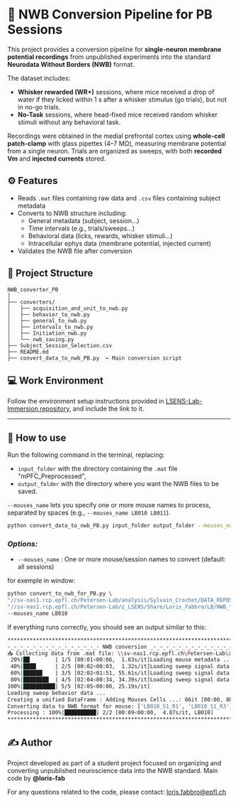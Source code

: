 
# 🧪 NWB Conversion Pipeline for PB Sessions

This project provides a conversion pipeline for **single-neuron membrane potential recordings** from unpublished experiments into the standard **Neurodata Without Borders (NWB)** format.

The dataset includes:

* **Whisker rewarded (WR+)** sessions, where mice received a drop of water if they licked within 1 s after a whisker stimulus (go trials), but not in no-go trials.
* **No-Task** sessions, where head-fixed mice received random whisker stimuli without any behavioral task.

Recordings were obtained in the medial prefrontal cortex using **whole-cell patch-clamp** with glass pipettes (4–7 MΩ), measuring membrane potential from a single neuron. Trials are organized as sweeps, with both **recorded Vm** and **injected currents** stored.


## ⚙️ Features
* Reads `.mat` files containing raw data and `.csv` files containing subject metadata
* Converts to NWB structure including:
  * General metadata (subject, session…)
  * Time intervals (e.g., trials/sweeps…)
  * Behavioral data (licks, rewards, whisker stimuli…)
  * Intracellular ephys data (membrane potential, injected current)
* Validates the NWB file after conversion


## 📁 Project Structure

```
NWB_converter_PB
│
├── converters/
│   ├── acquisition_and_unit_to_nwb.py
│   ├── behavior_to_nwb.py
│   ├── general_to_nwb.py
│   ├── intervals_to_nwb.py
│   ├── Initiation_nwb.py
│   └── nwb_saving.py
├── Subject_Session_Selection.csv
├── README.md
├── convert_data_to_nwb_PB.py  ← Main conversion script
```


## 💻 Work Environment

Follow the environment setup instructions provided in [LSENS-Lab-Immersion repository](https://github.com/loris-fab/LSENS-Lab-Immersion.git), and include the link to it.

---

## 🧩 How to use

Run the following command in the terminal, replacing:

* `input_folder` with the directory containing the `.mat` file "mPFC_Preprocessed",
* `output_folder` with the directory where you want the NWB files to be saved.

`--mouses_name` lets you specify one or more mouse names to process, separated by spaces (e.g., `--mouses_name LB010 LB011`).

```bash
python convert_data_to_nwb_PB.py input_folder output_folder --mouses_name LB010 LB011 (...)
```
### *Options:*

* `--mouses_name` : One or more mouse/session names to convert (default: all sessions)

for exemple in window:
```bash
python convert_to_nwb_for_PB.py \
"//sv-nas1.rcp.epfl.ch/Petersen-Lab/analysis/Sylvain_Crochet/DATA_REPOSITORY/Banterle_mPFC_Vm_2019/mPFC_Preprocessed.mat" \
"//sv-nas1.rcp.epfl.ch/Petersen-Lab/z_LSENS/Share/Loris_Fabbro/LB/NWB_files" \
--mouses_name LB010
```

If everything runs correctly, you should see an output similar to this:

```bash
**************************************************************************
-_-_-_-_-_-_-_-_-_-_-_-_-_-_- NWB conversion _-_-_-_-_-_-_-_-_-_-_-_-_-_-_
📥 Collecting data from .mat file: \\sv-nas1.rcp.epfl.ch\Petersen-Lab\analysis\Sylvain_Crochet\DATA_REPOSITORY\Banterle_mPFC_Vm_2019\mPFC_Preprocessed.mat
 20%|██        | 1/5 [00:01<00:06,  1.63s/it]Loading mouse metadata ...
 40%|████      | 2/5 [00:02<00:03,  1.32s/it]Loading sweep signal data (1/3) ...
 60%|██████    | 3/5 [02:02<01:51, 55.61s/it]Loading sweep signal data (2/3) ...
 80%|████████  | 4/5 [02:04<00:34, 34.39s/it]Loading sweep signal data (3/3) ...
100%|██████████| 5/5 [02:05<00:00, 25.19s/it]
Loading sweep behavior data ...
Creating a unified DataFrame : Adding Mouses Cells ...: 66it [00:00, 80.96it/s]                      
Converting data to NWB format for mouse: ['LB010_S1_R1', 'LB010_S1_R3']
Processing : 100%|██████████| 2/2 [00:09<00:00,  4.87s/it, LB010]
**************************************************************************
```

## ✍️ Author

Project developed as part of a student project focused on organizing and converting unpublished neuroscience data into the NWB standard.
Main code by **@loris-fab**

For any questions related to the code, please contact: [loris.fabbro@epfl.ch](mailto:loris.fabbro@epfl.ch)




